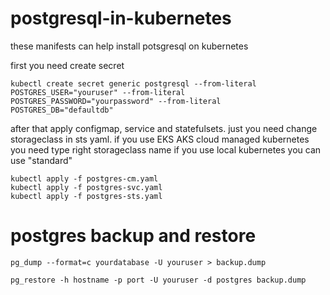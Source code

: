 # postgresql-in-kubernetes

these manifests can help install potsgresql on kubernetes

first you need create secret

```
kubectl create secret generic postgresql --from-literal POSTGRES_USER="youruser" --from-literal POSTGRES_PASSWORD="yourpassword" --from-literal POSTGRES_DB="defaultdb"
```

after that apply configmap, service and statefulsets. just you need change storageclass in sts yaml. if you use EKS AKS cloud managed kubernetes you need type right storageclass name if you use local kubernetes you can use "standard"

```
kubectl apply -f postgres-cm.yaml
kubectl apply -f postgres-svc.yaml
kubectl apply -f postgres-sts.yaml
```

# postgres backup and restore

```
pg_dump --format=c yourdatabase -U youruser > backup.dump

pg_restore -h hostname -p port -U youruser -d postgres backup.dump
```
